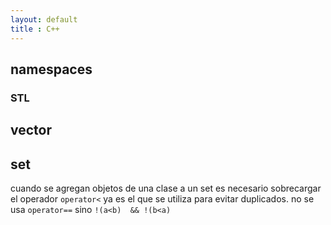 ```yaml
---
layout: default
title : C++
---
```


## namespaces

### STL

## vector

## set

cuando se agregan objetos de una clase a un set es necesario sobrecargar el operador `operator<` ya es el que se utiliza para evitar duplicados.
no se usa `operator==` sino ` !(a<b)  && !(b<a) `
